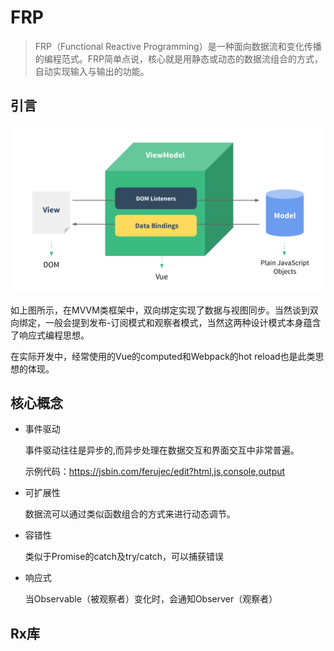 # FRP

> FRP（Functional Reactive Programming）是一种面向数据流和变化传播的编程范式。FRP简单点说，核心就是用静态或动态的数据流组合的方式，自动实现输入与输出的功能。

## 引言

![](../imgs/Vue-MVVM.png)

如上图所示，在MVVM类框架中，双向绑定实现了数据与视图同步。当然谈到双向绑定，一般会提到发布-订阅模式和观察者模式，当然这两种设计模式本身蕴含了响应式编程思想。

在实际开发中，经常使用的Vue的computed和Webpack的hot reload也是此类思想的体现。

## 核心概念

- 事件驱动 

  事件驱动往往是异步的,而异步处理在数据交互和界面交互中非常普遍。

  示例代码：https://jsbin.com/ferujec/edit?html,js,console,output

- 可扩展性

  数据流可以通过类似函数组合的方式来进行动态调节。

- 容错性

  类似于Promise的catch及try/catch，可以捕获错误

- 响应式

  当Observable（被观察者）变化时，会通知Observer（观察者）

## Rx库
